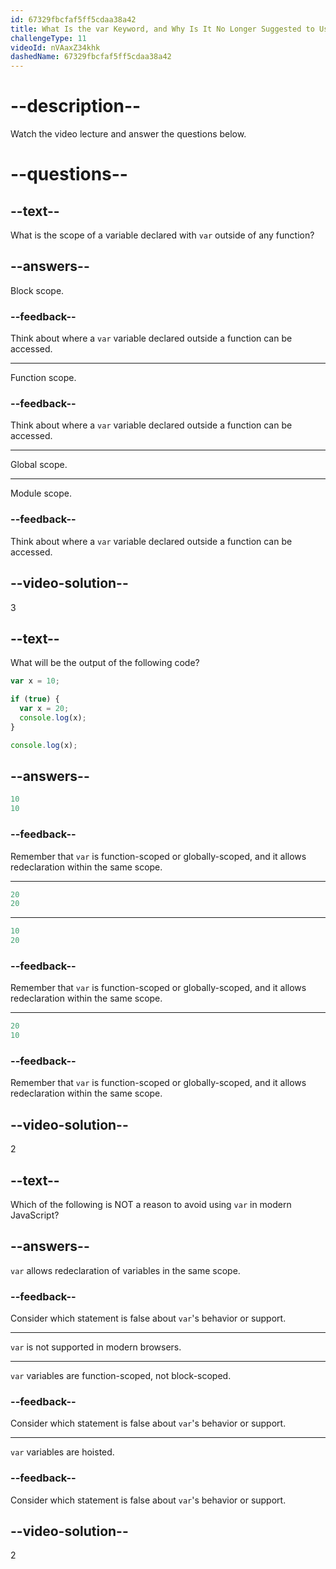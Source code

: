```yaml
---
id: 67329fbcfaf5ff5cdaa38a42
title: What Is the var Keyword, and Why Is It No Longer Suggested to Use It?
challengeType: 11
videoId: nVAaxZ34khk
dashedName: 67329fbcfaf5ff5cdaa38a42
---
```


# --description--

Watch the video lecture and answer the questions below.

# --questions--

## --text--

What is the scope of a variable declared with `var` outside of any function?

## --answers--

Block scope.

### --feedback--

Think about where a `var` variable declared outside a function can be accessed.

---

Function scope.

### --feedback--

Think about where a `var` variable declared outside a function can be accessed.

---

Global scope.

---

Module scope.

### --feedback--

Think about where a `var` variable declared outside a function can be accessed.

## --video-solution--

3

## --text--

What will be the output of the following code?

```js
var x = 10;

if (true) {
  var x = 20;
  console.log(x);
}

console.log(x);
```

## --answers--

```js
10
10
```

### --feedback--

Remember that `var` is function-scoped or globally-scoped, and it allows redeclaration within the same scope.

---

```js
20
20
```

---

```js
10
20
```

### --feedback--

Remember that `var` is function-scoped or globally-scoped, and it allows redeclaration within the same scope.

---

```js
20
10
```

### --feedback--

Remember that `var` is function-scoped or globally-scoped, and it allows redeclaration within the same scope.

## --video-solution--

2

## --text--

Which of the following is NOT a reason to avoid using `var` in modern JavaScript?

## --answers--

`var` allows redeclaration of variables in the same scope.

### --feedback--

Consider which statement is false about `var`'s behavior or support.

---

`var` is not supported in modern browsers.

---

`var` variables are function-scoped, not block-scoped.

### --feedback--

Consider which statement is false about `var`'s behavior or support.

---

`var` variables are hoisted.

### --feedback--

Consider which statement is false about `var`'s behavior or support.

## --video-solution--

2
